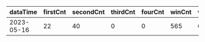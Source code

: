 |dataTime|firstCnt|secondCnt|thirdCnt|fourCnt|winCnt|vrate|wrate|
|-|-|-|-|-|-|-|-|
|2023-05-16|22|40|0|0|565|0%|0%|